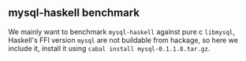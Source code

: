 mysql-haskell benchmark
-----------------------

We mainly want to benchmark `mysql-haskell` against pure c `libmysql`, Haskell's FFI version `mysql` are not buildable from hackage, so here we include it, install it using `cabal install mysql-0.1.1.8.tar.gz`.
